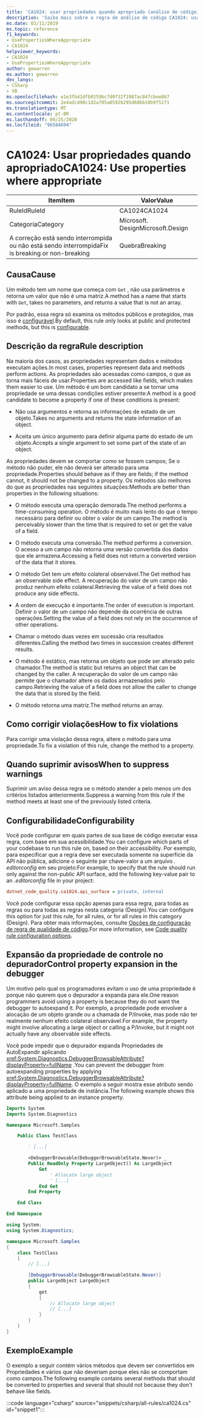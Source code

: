 ```yaml
---
title: 'CA1024: usar propriedades quando apropriado (análise de código)'
description: 'Saiba mais sobre a regra de análise de código CA1024: usar propriedades quando apropriado'
ms.date: 03/11/2019
ms.topic: reference
f1_keywords:
- UsePropertiesWhereAppropriate
- CA1024
helpviewer_keywords:
- CA1024
- UsePropertiesWhereAppropriate
author: gewarren
ms.author: gewarren
dev_langs:
- CSharp
- VB
ms.openlocfilehash: e1e3fb41dfb0159bc7d0f32f1987ac847cbee867
ms.sourcegitcommit: 2e4adc490c1d2a705a0592b295d606b10b9f51f1
ms.translationtype: MT
ms.contentlocale: pt-BR
ms.lasthandoff: 09/25/2020
ms.locfileid: "96584694"
---
```

# <a name="ca1024-use-properties-where-appropriate"></a><span data-ttu-id="2de05-103">CA1024: Usar propriedades quando apropriado</span><span class="sxs-lookup"><span data-stu-id="2de05-103">CA1024: Use properties where appropriate</span></span>

| <span data-ttu-id="2de05-104">Item</span><span class="sxs-lookup"><span data-stu-id="2de05-104">Item</span></span>                                     | <span data-ttu-id="2de05-105">Valor</span><span class="sxs-lookup"><span data-stu-id="2de05-105">Value</span></span>            |
|------------------------------------------|------------------|
| <span data-ttu-id="2de05-106">RuleId</span><span class="sxs-lookup"><span data-stu-id="2de05-106">RuleId</span></span>                                   | <span data-ttu-id="2de05-107">CA1024</span><span class="sxs-lookup"><span data-stu-id="2de05-107">CA1024</span></span>           |
| <span data-ttu-id="2de05-108">Categoria</span><span class="sxs-lookup"><span data-stu-id="2de05-108">Category</span></span>                                 | <span data-ttu-id="2de05-109">Microsoft. Design</span><span class="sxs-lookup"><span data-stu-id="2de05-109">Microsoft.Design</span></span> |
| <span data-ttu-id="2de05-110">A correção está sendo interrompida ou não está sendo interrompida</span><span class="sxs-lookup"><span data-stu-id="2de05-110">Fix is breaking or non-breaking</span></span> | <span data-ttu-id="2de05-111">Quebra</span><span class="sxs-lookup"><span data-stu-id="2de05-111">Breaking</span></span>         |

## <a name="cause"></a><span data-ttu-id="2de05-112">Causa</span><span class="sxs-lookup"><span data-stu-id="2de05-112">Cause</span></span>

<span data-ttu-id="2de05-113">Um método tem um nome que começa com `Get` , não usa parâmetros e retorna um valor que não é uma matriz.</span><span class="sxs-lookup"><span data-stu-id="2de05-113">A method has a name that starts with `Get`, takes no parameters, and returns a value that is not an array.</span></span>

<span data-ttu-id="2de05-114">Por padrão, essa regra só examina os métodos públicos e protegidos, mas isso é [configurável](#configurability).</span><span class="sxs-lookup"><span data-stu-id="2de05-114">By default, this rule only looks at public and protected methods, but this is [configurable](#configurability).</span></span>

## <a name="rule-description"></a><span data-ttu-id="2de05-115">Descrição da regra</span><span class="sxs-lookup"><span data-stu-id="2de05-115">Rule description</span></span>

<span data-ttu-id="2de05-116">Na maioria dos casos, as propriedades representam dados e métodos executam ações.</span><span class="sxs-lookup"><span data-stu-id="2de05-116">In most cases, properties represent data and methods perform actions.</span></span> <span data-ttu-id="2de05-117">As propriedades são acessadas como campos, o que as torna mais fáceis de usar.</span><span class="sxs-lookup"><span data-stu-id="2de05-117">Properties are accessed like fields, which makes them easier to use.</span></span> <span data-ttu-id="2de05-118">Um método é um bom candidato a se tornar uma propriedade se uma dessas condições estiver presente:</span><span class="sxs-lookup"><span data-stu-id="2de05-118">A method is a good candidate to become a property if one of these conditions is present:</span></span>

- <span data-ttu-id="2de05-119">Não usa argumentos e retorna as informações de estado de um objeto.</span><span class="sxs-lookup"><span data-stu-id="2de05-119">Takes no arguments and returns the state information of an object.</span></span>

- <span data-ttu-id="2de05-120">Aceita um único argumento para definir alguma parte do estado de um objeto.</span><span class="sxs-lookup"><span data-stu-id="2de05-120">Accepts a single argument to set some part of the state of an object.</span></span>

<span data-ttu-id="2de05-121">As propriedades devem se comportar como se fossem campos; Se o método não puder, ele não deverá ser alterado para uma propriedade.</span><span class="sxs-lookup"><span data-stu-id="2de05-121">Properties should behave as if they are fields; if the method cannot, it should not be changed to a property.</span></span> <span data-ttu-id="2de05-122">Os métodos são melhores do que as propriedades nas seguintes situações:</span><span class="sxs-lookup"><span data-stu-id="2de05-122">Methods are better than properties in the following situations:</span></span>

- <span data-ttu-id="2de05-123">O método executa uma operação demorada.</span><span class="sxs-lookup"><span data-stu-id="2de05-123">The method performs a time-consuming operation.</span></span> <span data-ttu-id="2de05-124">O método é muito mais lento do que o tempo necessário para definir ou obter o valor de um campo.</span><span class="sxs-lookup"><span data-stu-id="2de05-124">The method is perceivably slower than the time that is required to set or get the value of a field.</span></span>

- <span data-ttu-id="2de05-125">O método executa uma conversão.</span><span class="sxs-lookup"><span data-stu-id="2de05-125">The method performs a conversion.</span></span> <span data-ttu-id="2de05-126">O acesso a um campo não retorna uma versão convertida dos dados que ele armazena.</span><span class="sxs-lookup"><span data-stu-id="2de05-126">Accessing a field does not return a converted version of the data that it stores.</span></span>

- <span data-ttu-id="2de05-127">O método Get tem um efeito colateral observável.</span><span class="sxs-lookup"><span data-stu-id="2de05-127">The Get method has an observable side effect.</span></span> <span data-ttu-id="2de05-128">A recuperação do valor de um campo não produz nenhum efeito colateral.</span><span class="sxs-lookup"><span data-stu-id="2de05-128">Retrieving the value of a field does not produce any side effects.</span></span>

- <span data-ttu-id="2de05-129">A ordem de execução é importante.</span><span class="sxs-lookup"><span data-stu-id="2de05-129">The order of execution is important.</span></span> <span data-ttu-id="2de05-130">Definir o valor de um campo não depende da ocorrência de outras operações.</span><span class="sxs-lookup"><span data-stu-id="2de05-130">Setting the value of a field does not rely on the occurrence of other operations.</span></span>

- <span data-ttu-id="2de05-131">Chamar o método duas vezes em sucessão cria resultados diferentes.</span><span class="sxs-lookup"><span data-stu-id="2de05-131">Calling the method two times in succession creates different results.</span></span>

- <span data-ttu-id="2de05-132">O método é estático, mas retorna um objeto que pode ser alterado pelo chamador.</span><span class="sxs-lookup"><span data-stu-id="2de05-132">The method is static but returns an object that can be changed by the caller.</span></span> <span data-ttu-id="2de05-133">A recuperação do valor de um campo não permite que o chamador altere os dados armazenados pelo campo.</span><span class="sxs-lookup"><span data-stu-id="2de05-133">Retrieving the value of a field does not allow the caller to change the data that is stored by the field.</span></span>

- <span data-ttu-id="2de05-134">O método retorna uma matriz.</span><span class="sxs-lookup"><span data-stu-id="2de05-134">The method returns an array.</span></span>

## <a name="how-to-fix-violations"></a><span data-ttu-id="2de05-135">Como corrigir violações</span><span class="sxs-lookup"><span data-stu-id="2de05-135">How to fix violations</span></span>

<span data-ttu-id="2de05-136">Para corrigir uma violação dessa regra, altere o método para uma propriedade.</span><span class="sxs-lookup"><span data-stu-id="2de05-136">To fix a violation of this rule, change the method to a property.</span></span>

## <a name="when-to-suppress-warnings"></a><span data-ttu-id="2de05-137">Quando suprimir avisos</span><span class="sxs-lookup"><span data-stu-id="2de05-137">When to suppress warnings</span></span>

<span data-ttu-id="2de05-138">Suprimir um aviso dessa regra se o método atender a pelo menos um dos critérios listados anteriormente.</span><span class="sxs-lookup"><span data-stu-id="2de05-138">Suppress a warning from this rule if the method meets at least one of the previously listed criteria.</span></span>

## <a name="configurability"></a><span data-ttu-id="2de05-139">Configurabilidade</span><span class="sxs-lookup"><span data-stu-id="2de05-139">Configurability</span></span>

<span data-ttu-id="2de05-140">Você pode configurar em quais partes de sua base de código executar essa regra, com base em sua acessibilidade.</span><span class="sxs-lookup"><span data-stu-id="2de05-140">You can configure which parts of your codebase to run this rule on, based on their accessibility.</span></span> <span data-ttu-id="2de05-141">Por exemplo, para especificar que a regra deve ser executada somente na superfície da API não pública, adicione o seguinte par chave-valor a um arquivo *. editorconfig* em seu projeto:</span><span class="sxs-lookup"><span data-stu-id="2de05-141">For example, to specify that the rule should run only against the non-public API surface, add the following key-value pair to an *.editorconfig* file in your project:</span></span>

```ini
dotnet_code_quality.ca1024.api_surface = private, internal
```

<span data-ttu-id="2de05-142">Você pode configurar essa opção apenas para essa regra, para todas as regras ou para todas as regras nesta categoria (Design).</span><span class="sxs-lookup"><span data-stu-id="2de05-142">You can configure this option for just this rule, for all rules, or for all rules in this category (Design).</span></span> <span data-ttu-id="2de05-143">Para obter mais informações, consulte [Opções de configuração de regra de qualidade de código](../code-quality-rule-options.md).</span><span class="sxs-lookup"><span data-stu-id="2de05-143">For more information, see [Code quality rule configuration options](../code-quality-rule-options.md).</span></span>

## <a name="control-property-expansion-in-the-debugger"></a><span data-ttu-id="2de05-144">Expansão da propriedade de controle no depurador</span><span class="sxs-lookup"><span data-stu-id="2de05-144">Control property expansion in the debugger</span></span>

<span data-ttu-id="2de05-145">Um motivo pelo qual os programadores evitam o uso de uma propriedade é porque não querem que o depurador a expanda para ele.</span><span class="sxs-lookup"><span data-stu-id="2de05-145">One reason programmers avoid using a property is because they do not want the debugger to autoexpand it.</span></span> <span data-ttu-id="2de05-146">Por exemplo, a propriedade pode envolver a alocação de um objeto grande ou a chamada de P/Invoke, mas pode não ter realmente nenhum efeito colateral observável.</span><span class="sxs-lookup"><span data-stu-id="2de05-146">For example, the property might involve allocating a large object or calling a P/Invoke, but it might not actually have any observable side effects.</span></span>

<span data-ttu-id="2de05-147">Você pode impedir que o depurador expanda Propriedades de AutoExpandir aplicando <xref:System.Diagnostics.DebuggerBrowsableAttribute?displayProperty=fullName> .</span><span class="sxs-lookup"><span data-stu-id="2de05-147">You can prevent the debugger from autoexpanding properties by applying <xref:System.Diagnostics.DebuggerBrowsableAttribute?displayProperty=fullName>.</span></span> <span data-ttu-id="2de05-148">O exemplo a seguir mostra esse atributo sendo aplicado a uma propriedade de instância.</span><span class="sxs-lookup"><span data-stu-id="2de05-148">The following example shows this attribute being applied to an instance property.</span></span>

```vb
Imports System
Imports System.Diagnostics

Namespace Microsoft.Samples

    Public Class TestClass

        ' [...]

        <DebuggerBrowsable(DebuggerBrowsableState.Never)> _
        Public ReadOnly Property LargeObject() As LargeObject
            Get
                ' Allocate large object
                ' [...]
            End Get
        End Property

    End Class

End Namespace
```

```csharp
using System;
using System.Diagnostics;

namespace Microsoft.Samples
{
    class TestClass
    {
        // [...]

        [DebuggerBrowsable(DebuggerBrowsableState.Never)]
        public LargeObject LargeObject
        {
            get
            {
                // Allocate large object
                // [...]
            }
        }
    }
}
```

## <a name="example"></a><span data-ttu-id="2de05-149">Exemplo</span><span class="sxs-lookup"><span data-stu-id="2de05-149">Example</span></span>

<span data-ttu-id="2de05-150">O exemplo a seguir contém vários métodos que devem ser convertidos em Propriedades e vários que não deveriam porque eles não se comportam como campos.</span><span class="sxs-lookup"><span data-stu-id="2de05-150">The following example contains several methods that should be converted to properties and several that should not because they don't behave like fields.</span></span>

:::code language="csharp" source="snippets/csharp/all-rules/ca1024.cs" id="snippet1":::

